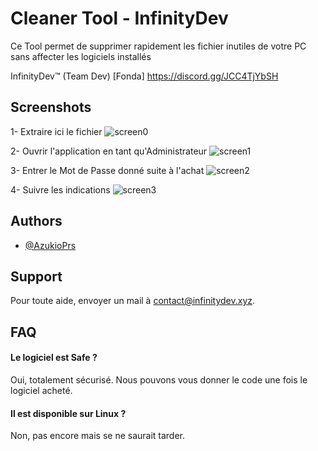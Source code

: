 
# Cleaner Tool - InfinityDev

Ce Tool permet de supprimer rapidement les fichier inutiles de votre PC sans affecter les logiciels installés

InfinityDev™️ (Team Dev) [Fonda]
https://discord.gg/JCC4TjYbSH

## Screenshots

1- Extraire ici le fichier
![screen0](https://cdn.discordapp.com/attachments/772460120781226024/968609212794023976/unknown.png)

2- Ouvrir l'application en tant qu'Administrateur
![screen1](https://cdn.discordapp.com/attachments/772460120781226024/968608522323521597/unknown.png)

3- Entrer le Mot de Passe donné suite à l'achat
![screen2](https://cdn.discordapp.com/attachments/772460120781226024/968609005100470302/unknown.png)

4- Suivre les indications
![screen3](https://cdn.discordapp.com/attachments/772460120781226024/968609691838058537/unknown.png)

## Authors

- [@AzukioPrs](https://github.com/AzukioPrs)


## Support

Pour toute aide, envoyer un mail à contact@infinitydev.xyz.


## FAQ

#### Le logiciel est Safe ?

Oui, totalement sécurisé. 
Nous pouvons vous donner le code une fois le logiciel acheté.

#### Il est disponible sur Linux ?

Non, pas encore mais se ne saurait tarder.

